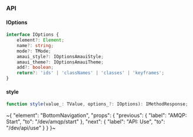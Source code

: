 

### API

#### IOptions

```ts
interface IOptions {
    element?: Element;
    name?: string;
    mode?: TMode;
    amaui_style?: IOptionsAmauiStyle;
    amaui_theme?: IOptionsAmauiTheme;
    add?: boolean;
    return?: 'ids' | 'classNames' | 'classes' | 'keyframes';
}
```

#### style

```ts
function style(value_: TValue, options_?: IOptions): IMethodResponse;
```

~{
  "element": "BottomNavigation",
  "props": {
    "previous": {
      "label": "AMQP: Start",
      "to": "/dev/amqp/start"
    },
    "next": {
      "label": "API: Use",
      "to": "/dev/api/use"
    }
  }
}~
